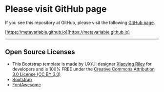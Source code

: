 # Please visit GitHub page

If you see this repository at GitHub, please visit the following [GitHub page](https://metavariable.github.io).

[https://metavariable.github.io](https://metavariable.github.io)

----

## Open Source Licenses

- This Bootstrap template is made by UX/UI designer [Xiaoying Riley](https://twitter.com/3rdwave_themes) for developers and is 100% FREE under the [Creative Commons Attribution 3.0 License (CC BY 3.0)](http://creativecommons.org/licenses/by/3.0/)
- [Bootstrap](http://getbootstrap.com/)
- [FontAwesome](http://fortawesome.github.io/Font-Awesome/)
